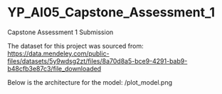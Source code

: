 # YP_AI05_Capstone_Assessment_1
 Capstone Assessment 1 Submission

The dataset for this project was sourced from: https://data.mendeley.com/public-files/datasets/5y9wdsg2zt/files/8a70d8a5-bce9-4291-bab9-b48cfb3e87c3/file_downloaded

Below is the architecture for the model:
/plot_model.png
